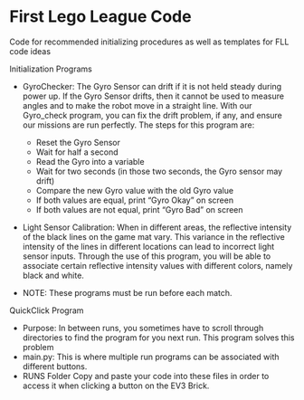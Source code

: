 # First Lego League Code
 Code for recommended initializing procedures as well as templates for FLL code ideas
 
 Initialization Programs
  - GyroChecker: The Gyro Sensor can drift if it is not held steady during power up. If the Gyro Sensor drifts, then it cannot be used to measure angles and to make the robot move in a straight line. With our Gyro_check program, you can fix the drift problem, if any, and ensure our missions are run perfectly. The steps for this program are:

    - Reset the Gyro Sensor
    - Wait for half a second
    - Read the Gyro into a variable
    - Wait for two seconds (in those two seconds, the Gyro sensor may drift)
    - Compare the new Gyro value with the old Gyro value
     - If both values are equal, print “Gyro Okay” on screen
     - If both values are not equal, print “Gyro Bad” on screen

  - Light Sensor Calibration: When in different areas, the reflective intensity of the black lines on the game mat vary. This variance in the reflective intensity of the lines in different locations can lead to incorrect light sensor inputs. Through the use of this program, you will be able to associate certain reflective intensity values with different colors, namely black and white.

  - NOTE: These programs must be run before each match.


QuickClick Program
  - Purpose: In between runs, you sometimes have to scroll through directories to find the program for you next run. This program solves this problem
  - main.py: This is where multiple run programs can be associated with different buttons.
  - RUNS Folder Copy and paste your code into these files in order to access it when clicking a button on the EV3 Brick.
  
  
     

